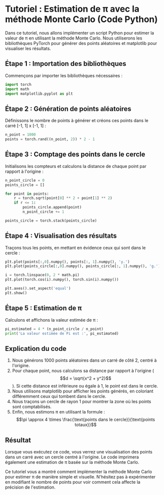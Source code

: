 # Tutoriel : Estimation de π avec la méthode Monte Carlo (Code Python)

Dans ce tutoriel, nous allons implémenter un script Python pour estimer la valeur de π en utilisant la méthode Monte Carlo. Nous utiliserons les bibliothèques PyTorch pour générer des points aléatoires et matplotlib pour visualiser les résultats.

## Étape 1 : Importation des bibliothèques

Commençons par importer les bibliothèques nécessaires :

```python
import torch
import math
import matplotlib.pyplot as plt
```

## Étape 2 : Génération de points aléatoires

Définissons le nombre de points à générer et créons ces points dans le carré [-1, 1] x [-1, 1] :

```python
n_point = 1000
points = torch.rand((n_point, 2)) * 2 - 1
```

## Étape 3 : Comptage des points dans le cercle

Initialisons les compteurs et calculons la distance de chaque point par rapport à l'origine :

```python
n_point_circle = 0
points_circle = []

for point in points:
    r = torch.sqrt(point[0] ** 2 + point[1] ** 2)
    if r <= 1:
        points_circle.append(point)
        n_point_circle += 1

points_circle = torch.stack(points_circle)
```

## Étape 4 : Visualisation des résultats

Traçons tous les points, en mettant en évidence ceux qui sont dans le cercle :

```python
plt.plot(points[:,0].numpy(), points[:, 1].numpy(), 'y.')
plt.plot(points_circle[:,0].numpy(), points_circle[:, 1].numpy(), 'g.')

i = torch.linspace(0, 2 * math.pi)
plt.plot(torch.cos(i).numpy(), torch.sin(i).numpy())

plt.axes().set_aspect('equal')
plt.show()
```

## Étape 5 : Estimation de π

Calculons et affichons la valeur estimée de π :

```python
pi_estimated = 4 * (n_point_circle / n_point)
print('La valeur estimée de Pi est :', pi_estimated)
```

## Explication du code

1. Nous générons 1000 points aléatoires dans un carré de côté 2, centré à l'origine.
2. Pour chaque point, nous calculons sa distance par rapport à l'origine ($$d = \sqrt{x^2 + y^2}$$). Si cette distance est inférieure ou égale à 1, le point est dans le cercle.
3. Nous utilisons matplotlib pour afficher les points générés, en coloriant différemment ceux qui tombent dans le cercle.
4. Nous traçons un cercle de rayon 1 pour montrer la zone où les points sont comptabilisés.
5. Enfin, nous estimons π en utilisant la formule : $$\pi \approx 4 \times \frac{\text{points dans le cercle}}{\text{points totaux}}$$

## Résultat

Lorsque vous exécutez ce code, vous verrez une visualisation des points dans un carré avec un cercle centré à l'origine. Le code imprimera également une estimation de π basée sur la méthode Monte Carlo.

Ce tutoriel vous a montré comment implémenter la méthode Monte Carlo pour estimer π de manière simple et visuelle. N'hésitez pas à expérimenter en modifiant le nombre de points pour voir comment cela affecte la précision de l'estimation.

